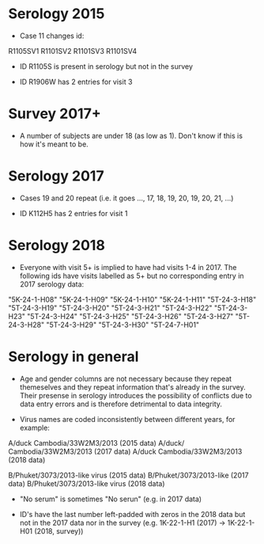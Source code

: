# Serology 2015

- Case 11 changes id:

R1105SV1
R1101SV2
R1101SV3
R1101SV4

- ID R1105S is present in serology but not in the survey

- ID R1906W has 2 entries for visit 3

# Survey 2017+

- A number of subjects are under 18 (as low as 1).
  Don't know if this is how it's meant to be.

# Serology 2017

- Cases 19 and 20 repeat (i.e. it goes ..., 17, 18, 19, 20, 19, 20, 21, ...)

- ID K112H5 has 2 entries for visit 1

# Serology 2018

- Everyone with visit 5+ is implied to have had visits 1-4 in 2017. The
  following ids have visits labelled as 5+ but no corresponding entry in 2017
  serology data:

"5K-24-1-H08" "5K-24-1-H09" "5K-24-1-H10" "5K-24-1-H11" "5T-24-3-H18" "5T-24-3-H19" "5T-24-3-H20"
"5T-24-3-H21" "5T-24-3-H22" "5T-24-3-H23" "5T-24-3-H24" "5T-24-3-H25" "5T-24-3-H26" "5T-24-3-H27"
"5T-24-3-H28" "5T-24-3-H29" "5T-24-3-H30" "5T-24-7-H01"

# Serology in general

- Age and gender columns are not necessary because they repeat themeselves and
  they repeat information that's already in the survey.
  Their presense in serology
  introduces the possibility of conflicts due to data entry errors and is
  therefore detrimental to data integrity.

- Virus names are coded inconsistently between different years, for example:

A/duck Cambodia/33W2M3/2013 (2015 data)
A/duck/ Cambodia/33W2M3/2013 (2017 data)
A/duck Cambodia/33W2M3/2013 (2018 data)

B/Phuket/3073/2013-like virus (2015 data)
B/Phuket/3073/2013-like (2017 data)
B/Phuket/3073/2013-like virus (2018 data)

- "No serum" is sometimes "No serun" (e.g. in 2017 data)

- ID's have the last number left-padded with zeros in the 2018 data but not
  in the 2017 data nor in the survey
  (e.g. 1K-22-1-H1 (2017) -> 1K-22-1-H01 (2018, survey))
